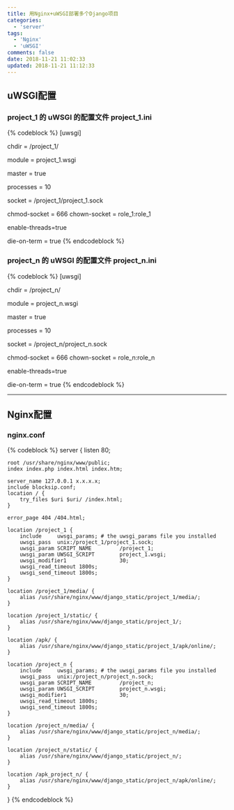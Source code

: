 ```yaml
---
title: 用Nginx+uWSGI部署多个Django项目
categories:
  - 'server'
tags:
  - 'Nginx'
  - 'uWSGI'
comments: false
date: 2018-11-21 11:02:33
updated: 2018-11-21 11:12:33
---
```

## uWSGI配置
### project_1 的 uWSGI 的配置文件  project_1.ini
{% codeblock %}
[uwsgi]

chdir           = /project_1/

module          = project_1.wsgi

master          = true

processes       = 10

socket          = /project_1/project_1.sock

chmod-socket    = 666
chown-socket    = role_1:role_1

enable-threads=true

die-on-term = true
{% endcodeblock %}

### project_n 的 uWSGI 的配置文件  project_n.ini
{% codeblock %}
[uwsgi]

chdir           = /project_n/

module          = project_n.wsgi

master          = true

processes       = 10

socket          = /project_n/project_n.sock

chmod-socket    = 666
chown-socket    = role_n:role_n

enable-threads=true

die-on-term = true
{% endcodeblock %}
<hr>

## Nginx配置
### nginx.conf
{% codeblock %}
server {
    listen   80; 

    root /usr/share/nginx/www/public;
    index index.php index.html index.htm;

    server_name 127.0.0.1 x.x.x.x;
    include blocksip.conf;
    location / {
        try_files $uri $uri/ /index.html;
    }

    error_page 404 /404.html;

    location /project_1 {
        include     uwsgi_params; # the uwsgi_params file you installed
        uwsgi_pass  unix:/project_1/project_1.sock;
        uwsgi_param SCRIPT_NAME         /project_1;
        uwsgi_param UWSGI_SCRIPT        project_1.wsgi;
        uwsgi_modifier1                 30;
        uwsgi_read_timeout 1800s;
        uwsgi_send_timeout 1800s;
    }

    location /project_1/media/ {
        alias /usr/share/nginx/www/django_static/project_1/media/;
    }

    location /project_1/static/ {
        alias /usr/share/nginx/www/django_static/project_1/;
    }

    location /apk/ {
        alias /usr/share/nginx/www/django_static/project_1/apk/online/;
    }
    
    location /project_n {
        include     uwsgi_params; # the uwsgi_params file you installed
        uwsgi_pass  unix:/project_n/project_n.sock;
        uwsgi_param SCRIPT_NAME         /project_n;
        uwsgi_param UWSGI_SCRIPT        project_n.wsgi;
        uwsgi_modifier1                 30;
        uwsgi_read_timeout 1800s;
        uwsgi_send_timeout 1800s;
    }

    location /project_n/media/ {
        alias /usr/share/nginx/www/django_static/project_n/media/;
    }

    location /project_n/static/ {
        alias /usr/share/nginx/www/django_static/project_n/;
    }

    location /apk_project_n/ {
        alias /usr/share/nginx/www/django_static/project_n/apk/online/;
    }
}
{% endcodeblock %}
